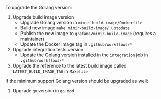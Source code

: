 To upgrade the Golang version:

1. Upgrade build image version
   - Upgrade Golang version in `mimir-build-image/Dockerfile`
   - Build new image `make mimir-build-image/.uptodate`
   - Publish the new image to `grafana/mimir-build-image` (requires a maintainer)
   - Update the Docker image tag in `.github/workflows/*`
2. Upgrade integration tests version
   - Update the Golang version installed in the `integration` job in `.github/workflows/*`
3. Upgrade the reference to the latest build image called `LATEST_BUILD_IMAGE_TAG` in `Makefile`

If the minimum support Golang version should be upgraded as well:

1. Upgrade `go` version in `go.mod`
